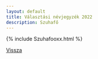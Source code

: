 ```yaml
---
layout: default
title: Választási névjegyzék 2022
description: Szuhafő
---
```


{% include Szuhafooxx.html %}

[Vissza](./)